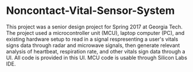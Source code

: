 # Noncontact-Vital-Sensor-System

This project was a senior design project for Spring 2017 at Georgia Tech.
The project used a microcontroller unit (MCU), laptop computer (PC), and existing hardware setup to read in a signal respresenting a user's vitals signs data through radar and microwave signals, then generate relevant analysis of heartbeat, respiration rate, and other vitals sign data through a UI. 
All code is provided in this UI. MCU code is usable through Silicon Labs IDE.
